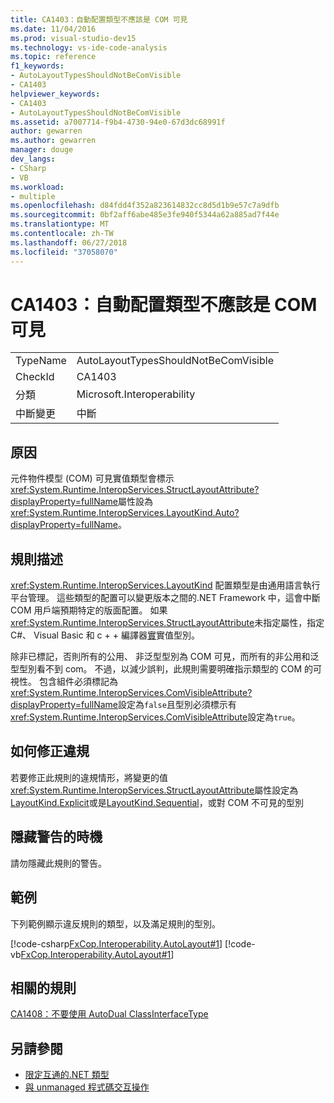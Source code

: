 ```yaml
---
title: CA1403：自動配置類型不應該是 COM 可見
ms.date: 11/04/2016
ms.prod: visual-studio-dev15
ms.technology: vs-ide-code-analysis
ms.topic: reference
f1_keywords:
- AutoLayoutTypesShouldNotBeComVisible
- CA1403
helpviewer_keywords:
- CA1403
- AutoLayoutTypesShouldNotBeComVisible
ms.assetid: a7007714-f9b4-4730-94e0-67d3dc68991f
author: gewarren
ms.author: gewarren
manager: douge
dev_langs:
- CSharp
- VB
ms.workload:
- multiple
ms.openlocfilehash: d84fdd4f352a823614832cc8d5d1b9e57c7a9dfb
ms.sourcegitcommit: 0bf2aff6abe485e3fe940f5344a62a885ad7f44e
ms.translationtype: MT
ms.contentlocale: zh-TW
ms.lasthandoff: 06/27/2018
ms.locfileid: "37058070"
---
```

# <a name="ca1403-auto-layout-types-should-not-be-com-visible"></a>CA1403：自動配置類型不應該是 COM 可見

|||
|-|-|
|TypeName|AutoLayoutTypesShouldNotBeComVisible|
|CheckId|CA1403|
|分類|Microsoft.Interoperability|
|中斷變更|中斷|

## <a name="cause"></a>原因

元件物件模型 (COM) 可見實值類型會標示<xref:System.Runtime.InteropServices.StructLayoutAttribute?displayProperty=fullName>屬性設為<xref:System.Runtime.InteropServices.LayoutKind.Auto?displayProperty=fullName>。

## <a name="rule-description"></a>規則描述

<xref:System.Runtime.InteropServices.LayoutKind> 配置類型是由通用語言執行平台管理。 這些類型的配置可以變更版本之間的.NET Framework 中，這會中斷 COM 用戶端預期特定的版面配置。 如果<xref:System.Runtime.InteropServices.StructLayoutAttribute>未指定屬性，指定 C#、 Visual Basic 和 c + + 編譯器[實](<xref:System.Runtime.InteropServices.LayoutKind.Auto>)實值型別。

除非已標記，否則所有的公用、 非泛型型別為 COM 可見，而所有的非公用和泛型型別看不到 com。 不過，以減少誤判，此規則需要明確指示類型的 COM 的可視性。 包含組件必須標記為<xref:System.Runtime.InteropServices.ComVisibleAttribute?displayProperty=fullName>設定為`false`且型別必須標示有<xref:System.Runtime.InteropServices.ComVisibleAttribute>設定為`true`。

## <a name="how-to-fix-violations"></a>如何修正違規

若要修正此規則的違規情形，將變更的值<xref:System.Runtime.InteropServices.StructLayoutAttribute>屬性設定為[LayoutKind.Explicit](<xref:System.Runtime.InteropServices.LayoutKind.Explicit>)或是[LayoutKind.Sequential](<xref:System.Runtime.InteropServices.LayoutKind.Sequential>)，或對 COM 不可見的型別

## <a name="when-to-suppress-warnings"></a>隱藏警告的時機

請勿隱藏此規則的警告。

## <a name="example"></a>範例

下列範例顯示違反規則的類型，以及滿足規則的型別。

[!code-csharp[FxCop.Interoperability.AutoLayout#1](../code-quality/codesnippet/CSharp/ca1403-auto-layout-types-should-not-be-com-visible_1.cs)]
[!code-vb[FxCop.Interoperability.AutoLayout#1](../code-quality/codesnippet/VisualBasic/ca1403-auto-layout-types-should-not-be-com-visible_1.vb)]

## <a name="related-rules"></a>相關的規則

[CA1408：不要使用 AutoDual ClassInterfaceType](../code-quality/ca1408-do-not-use-autodual-classinterfacetype.md)

## <a name="see-also"></a>另請參閱

- [限定互通的.NET 類型](/dotnet/framework/interop/qualifying-net-types-for-interoperation)
- [與 unmanaged 程式碼交互操作](/dotnet/framework/interop/index)